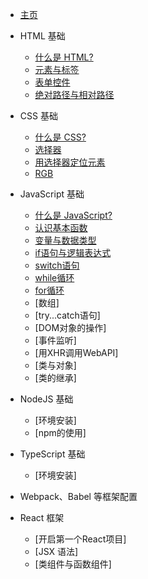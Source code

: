 * [主页](/ "Webdev 教程主页")

* HTML 基础
    * [什么是 HTML?](/html-tutorial/1.md)
    * [元素与标签](/html-tutorial/2.md)
    * [表单控件](/html-tutorial/3.md)
    * [绝对路径与相对路径](/html-tutorial/4.md)

* CSS 基础
    * [什么是 CSS?](/css-tutorial/1.md)
    * [选择器](/css-tutorial/2.md)
    * [用选择器定位元素](/css-tutorial/3.md)
    * [RGB](/css-tutorial/4.md)

* JavaScript 基础
    * [什么是 JavaScript?](/js-tutorial/1.md)
    * [认识基本函数](/js-tutorial/2.md)
    * [变量与数据类型](/js-tutorial/3.md)
    * [if语句与逻辑表达式](/js-tutorial/4.md)
    * [switch语句](/js-tutorial/5.md)
    * [while循环](/js-tutorial/6.md)
    * [for循环](/js-tutorial/7.md)
    * [数组]
    * [try...catch语句]
    * [DOM对象的操作]
    * [事件监听]
    * [用XHR调用WebAPI]
    * [类与对象]
    * [类的继承]

* NodeJS 基础
    * [环境安装]
    * [npm的使用]

* TypeScript 基础
    * [环境安装]

* Webpack、Babel 等框架配置

* React 框架
    * [开启第一个React项目]
    * [JSX 语法]
    * [类组件与函数组件]
